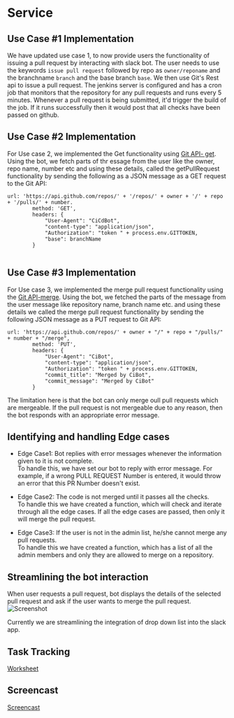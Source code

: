 # Service

## Use Case #1 Implementation

We have updated use case 1, to now provide users the functionality of issuing a pull request by interacting with slack bot. 
The user needs to use the keywords `issue pull request` followed by repo as `owner/reponame` and the branchname `branch` and the base branch `base`. We then use Git's Rest api to issue a pull request. The jenkins server is configured and has a 
cron job that monitors that the repository for any pull requests and runs every 5 minutes. Whenever a pull request is being submitted, it'd trigger the build of the job. If it runs successfully then it would post that all checks have been passed on github. 


## Use Case #2 Implementation

For Use case 2, we implemented the Get functionality using [Git API- get](https://developer.github.com/v3/repos/#get). Using the bot, we fetch parts of thr essage from the user like the owner, repo name, number etc and using these details, called the getPullRequest functionality by sending the following as a JSON message as a GET request to the Git API:
```
url: 'https://api.github.com/repos/' + '/repos/' + owner + '/' + repo + '/pulls/' + number.
		method: 'GET',
		headers: {
			"User-Agent": "CiCdBot",
			"content-type": "application/json",
			"Authorization": "token " + process.env.GITTOKEN,
			"base": branchName
		}
		
```

## Use Case #3 Implementation

For Use case 3, we implemented the merge pull request functionality using the [Git API-merge](https://developer.github.com/v3/pulls/#merge-a-pull-request-merge-button). Using the bot, we fetched the parts of the message from the user message like repository name, branch name etc. and using these details we called the merge pull request functionality by sending the following JSON message as a PUT request to Git API:
```
url: 'https://api.github.com/repos/' + owner + "/" + repo + "/pulls/" + number + "/merge",
		method: 'PUT',
		headers: {
			"User-Agent": "CiBot",
			"content-type": "application/json",
			"Authorization": "token " + process.env.GITTOKEN,
			"commit_title": "Merged by CiBot",
			"commit_message": "Merged by CiBot"
		}
```
The limitation here is that the bot can only merge oull pull requests which are mergeable. If the pull request is not mergeable due to any reason, then the bot responds with an appropriate error message.


## Identifying and handling Edge cases

* Edge Case1: Bot replies with error messages whenever the information given to it is not complete. </br>
  To handle this, we have set our bot to reply with error message. For example, if a wrong PULL REQUEST Number is entered, it would throw an error that this PR Number doesn't exist.

* Edge Case2: The code is not merged until it passes all the checks. </br>
  To handle this we have created a function, which will check and iterate through all the edge cases. If all the edge cases are passed, then only it will merge the pull request.</br>

* Edge Case3: If the user is not in the admin list, he/she cannot merge any pull requests.</br>
  To handle this we have created a function, which has a list of all the admin members and only they are allowed to merge on a repository.</br>


## Streamlining the bot interaction

When user requests a pull request, bot displays the details of the selected pull request and ask if the user wants to merge the pull request.</br>
![Screenshot](https://github.ncsu.edu/ssrivas8/CSC510Project/blob/milestone2/media/SEAPPInteractiveButtons.png)

Currently we are streamlining the integration of drop down list into the slack app.

## Task Tracking

[Worksheet](WORKSHEET.md)

## Screencast

[Screencast](https://www.youtube.com/watch?v=MNnJc90oxr8&t=27s)
